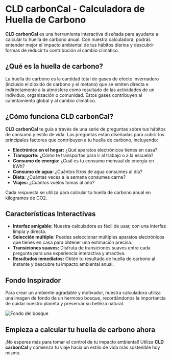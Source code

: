 # CLD carbonCal - Calculadora de Huella de Carbono

**CLD carbonCal** es una herramienta interactiva diseñada para ayudarte a calcular tu huella de carbono anual. Con nuestra calculadora, podrás entender mejor el impacto ambiental de tus hábitos diarios y descubrir formas de reducir tu contribución al cambio climático.

## ¿Qué es la huella de carbono?

La huella de carbono es la cantidad total de gases de efecto invernadero (incluido el dióxido de carbono y el metano) que se emiten directa e indirectamente a la atmósfera como resultado de las actividades de un individuo, organización o comunidad. Estos gases contribuyen al calentamiento global y al cambio climático.

## ¿Cómo funciona CLD carbonCal?

**CLD carbonCal** te guía a través de una serie de preguntas sobre tus hábitos de consumo y estilo de vida. Las preguntas están diseñadas para cubrir los principales factores que contribuyen a tu huella de carbono, incluyendo:

- **Electrónica en el hogar:** ¿Qué aparatos electrónicos tienes en casa?
- **Transporte:** ¿Cómo te transportas para ir al trabajo o a la escuela?
- **Consumo de energía:** ¿Cuál es tu consumo mensual de energía en kWh?
- **Consumo de agua:** ¿Cuántos litros de agua consumes al día?
- **Dieta:** ¿Cuántas veces a la semana consumes carne?
- **Viajes:** ¿Cuántos vuelos tomas al año?

Cada respuesta se utiliza para calcular tu huella de carbono anual en kilogramos de CO2.

## Características Interactivas

- **Interfaz amigable:** Nuestra calculadora es fácil de usar, con una interfaz limpia y directa.
- **Selección múltiple:** Puedes seleccionar múltiples aparatos electrónicos que tienes en casa para obtener una estimación precisa.
- **Transiciones suaves:** Disfruta de transiciones suaves entre cada pregunta para una experiencia interactiva y atractiva.
- **Resultados inmediatos:** Obtén tu resultado de huella de carbono al instante y descubre tu impacto ambiental anual.

## Fondo Inspirador

Para crear un ambiente agradable y motivador, nuestra calculadora utiliza una imagen de fondo de un hermoso bosque, recordándonos la importancia de cuidar nuestro planeta y preservar su belleza natural.

![Fondo del bosque](forest_background.gif.jpg)

## Empieza a calcular tu huella de carbono ahora

¡No esperes más para tomar el control de tu impacto ambiental! Utiliza **CLD carbonCal** y comienza tu viaje hacia un estilo de vida más sostenible hoy mismo.
